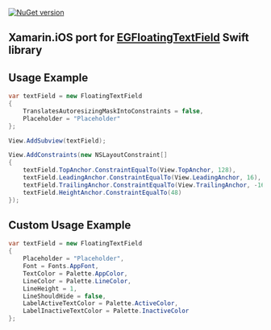 [![NuGet version](https://badge.fury.io/nu/Prin53.Xamarin.iOS.EGFloatingTextField.svg)](https://badge.fury.io/nu/Prin53.Xamarin.iOS.EGFloatingTextField)
## Xamarin.iOS port for [EGFloatingTextField](https://github.com/enisgayretli/EGFloatingTextField) Swift library
## Usage Example
```cs
var textField = new FloatingTextField
{
    TranslatesAutoresizingMaskIntoConstraints = false,
    Placeholder = "Placeholder"
};

View.AddSubview(textField);

View.AddConstraints(new NSLayoutConstraint[]
{
    textField.TopAnchor.ConstraintEqualTo(View.TopAnchor, 128),
    textField.LeadingAnchor.ConstraintEqualTo(View.LeadingAnchor, 16),
    textField.TrailingAnchor.ConstraintEqualTo(View.TrailingAnchor, -16),
    textField.HeightAnchor.ConstraintEqualTo(48)
});
```
## Custom Usage Example
```cs
var textField = new FloatingTextField
{
    Placeholder = "Placeholder",
    Font = Fonts.AppFont,
    TextColor = Palette.AppColor,
    LineColor = Palette.LineColor,
    LineHeight = 1,
    LineShouldHide = false,
    LabelActiveTextColor = Palette.ActiveColor,
    LabelInactiveTextColor = Palette.InactiveColor
};
```